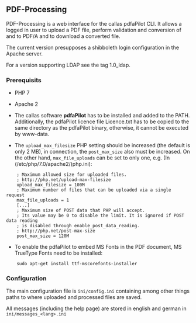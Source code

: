 ## PDF-Processing
PDF-Processing is a web interface for the callas pdfaPilot CLI. It allows a logged in user to upload a PDF file, perform validation and conversion of and to PDF/A and to download a converted file. 

The current version presupposes a shibboleth login configuration in the Apache server.

For a version supporting LDAP see the tag 1.0_ldap.

### Prerequisits

* PHP 7
* Apache 2
* The callas software **pdfaPilot** has to be installed and added to the PATH. Additionally, the pdfaPilot licence file Licence.txt has to be copied to the same directory as the pdfaPilot binary, otherwise, it cannot be executed by www-data.

* The `upload_max_filesize` PHP setting should be increased (the default is only 2 MB), in connection, the `post_max_size` also must be increased. On the other hand, `max_file_uploads` can be set to only one, e.g. (In (/etc/php/7.0/apache2/)php.ini):

```
    ; Maximum allowed size for uploaded files.
    ; http://php.net/upload-max-filesize
    upload_max_filesize = 100M
    ; Maximum number of files that can be uploaded via a single request
    max_file_uploads = 1
	[...]
    ; Maximum size of POST data that PHP will accept.
    ; Its value may be 0 to disable the limit. It is ignored if POST data reading
    ; is disabled through enable_post_data_reading.
    ; http://php.net/post-max-size
    post_max_size = 120M
```
* To enable the pdfaPilot to embed MS Fonts in the PDF document, MS TrueType Fonts need to be installed:
```
    sudo apt-get install ttf-mscorefonts-installer
```

### Configuration

The main configuration file is `ini/config.ini` containing among other things paths to where uploaded and processed files are saved.

All messages (including the help page) are stored in english and german in `ini/messages_<lang>.ini`

